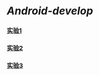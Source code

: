 # ***Android-develop***

### [实验1](./%E5%AE%9E%E9%AA%8C1/README.md)

### [实验2](./%E5%AE%9E%E9%AA%8C2/README.md)

### [实验3](./%E5%AE%9E%E9%AA%8C3/README.md)

